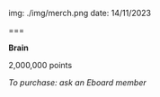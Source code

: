 img: ./img/merch.png
date: 14/11/2023

===

**Brain**

2,000,000 points

*To purchase: ask an Eboard member*